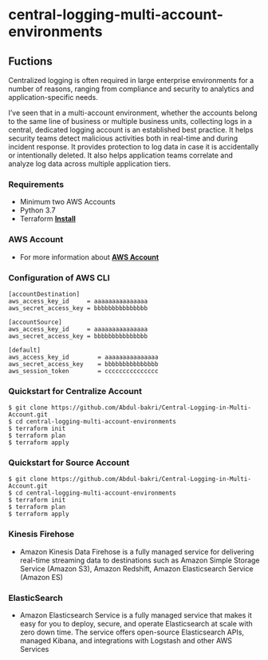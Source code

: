 # central-logging-multi-account-environments
## Fuctions
Centralized logging is often required in large enterprise environments for a number of reasons, ranging from compliance and security to analytics and application-specific needs.

I’ve seen that in a multi-account environment, whether the accounts belong to the same line of business or multiple business units, collecting logs in a central, dedicated logging account is an established best practice. It helps security teams detect malicious activities both in real-time and during incident response. It provides protection to log data in case it is accidentally or intentionally deleted. It also helps application teams correlate and analyze log data across multiple application tiers.


### Requirements  
* Minimum two AWS Accounts
* Python 3.7
* Terraform 
**[Install](https://learn.hashicorp.com/terraform/getting-started/install.html)**

### AWS Account 
* For more information about 
**[AWS Account](https://aws.amazon.com/account/)**

### Configuration of AWS CLI

```
[accountDestination]
aws_access_key_id     = aaaaaaaaaaaaaaa
aws_secret_access_key = bbbbbbbbbbbbbbb

[accountSource]
aws_access_key_id     = aaaaaaaaaaaaaaa
aws_secret_access_key = bbbbbbbbbbbbbbb

[default]
aws_access_key_id        = aaaaaaaaaaaaaaa
aws_secret_access_key    = bbbbbbbbbbbbbbb
aws_session_token        = ccccccccccccccc

```
### Quickstart for Centralize Account

```
$ git clone https://github.com/Abdul-bakri/Central-Logging-in-Multi-Account.git
$ cd central-logging-multi-account-environments
$ terraform init
$ terraform plan
$ terraform apply 

```

### Quickstart for Source Account

```
$ git clone https://github.com/Abdul-bakri/Central-Logging-in-Multi-Account.git
$ cd central-logging-multi-account-environments
$ terraform init
$ terraform plan
$ terraform apply 

```
### Kinesis Firehose
- Amazon Kinesis Data Firehose is a fully managed service for delivering real-time streaming data to destinations such as Amazon Simple Storage Service (Amazon S3), Amazon Redshift, Amazon Elasticsearch Service (Amazon ES)
### ElasticSearch 
- Amazon Elasticsearch Service is a fully managed service that makes it easy for you to deploy, secure, and operate Elasticsearch at scale with zero down time. The service offers open-source Elasticsearch APIs, managed Kibana, and integrations with Logstash and other AWS Services

